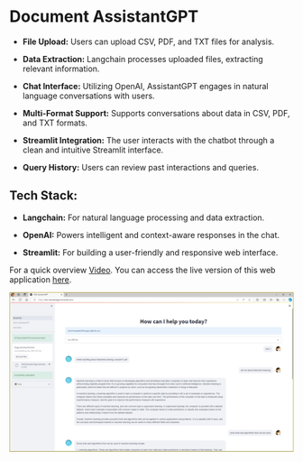 # Document AssistantGPT

- **File Upload:** Users can upload CSV, PDF, and TXT files for analysis.

- **Data Extraction:** Langchain processes uploaded files, extracting relevant information.

- **Chat Interface:** Utilizing OpenAI, AssistantGPT engages in natural language conversations with users.

- **Multi-Format Support:** Supports conversations about data in CSV, PDF, and TXT formats.

- **Streamlit Integration:** The user interacts with the chatbot through a clean and intuitive Streamlit interface.

- **Query History:** Users can review past interactions and queries.

## Tech Stack:

- **Langchain:** For natural language processing and data extraction.
  
- **OpenAI:** Powers intelligent and context-aware responses in the chat.

- **Streamlit:** For building a user-friendly and responsive web interface.

For a quick overview [Video](https://drive.google.com/file/d/1LtJo1z5w26aAnolNQtlbsan5-mQG981C/view?usp=sharing). You can access the live version of this web application [here](https://doc-assistantgpt.onrender.com/). 

![Image Alt Text](https://github.com/ThaminduSulakshana/DOC.AssistantGPT/blob/main/Screenshot%20(445).png)
